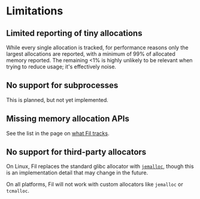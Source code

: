 # Limitations

## Limited reporting of tiny allocations

While every single allocation is tracked, for performance reasons only the largest allocations are reported, with a minimum of 99% of allocated memory reported.
The remaining <1% is highly unlikely to be relevant when trying to reduce usage; it's effectively noise.

## No support for subprocesses

This is planned, but not yet implemented.

## Missing memory allocation APIs

See the list in the page on [what Fil tracks](what-it-tracks.md).

## No support for third-party allocators

On Linux, Fil replaces the standard glibc allocator with [`jemalloc`](http://jemalloc.net/), though this is an implementation detail that may change in the future.

On all platforms, Fil will not work with custom allocators like `jemalloc` or `tcmalloc`.
